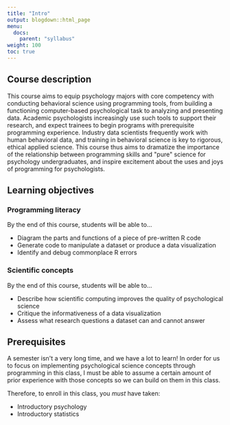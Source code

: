 ```yaml
---
title: "Intro"
output: blogdown::html_page
menu:
  docs:
    parent: "syllabus"
weight: 100
toc: true
---
```




## Course description

This course aims to equip psychology majors with core competency with conducting behavioral science using programming tools, from building a functioning computer-based psychological task to analyzing and presenting data. Academic psychologists increasingly use such tools to support their research, and expect trainees to begin programs with prerequisite programming experience. Industry data scientists frequently work with human behavioral data, and training in behavioral science is key to rigorous, ethical applied science. This course thus aims to dramatize the importance of the relationship between programming skills and "pure" science for psychology undergraduates, and inspire excitement about the uses and joys of programming for psychologists.

## Learning objectives

### Programming literacy

By the end of this course, students will be able to…

- Diagram the parts and functions of a piece of pre-written R code
- Generate code to manipulate a dataset or produce a data visualization
- Identify and debug commonplace R errors

### Scientific concepts 

By the end of this course, students will be able to…

- Describe how scientific computing improves the quality of psychological science
- Critique the informativeness of a data visualization
- Assess what research questions a dataset can and cannot answer

## Prerequisites

A semester isn't a very long time, and we have a lot to learn! In order for us to focus on implementing psychological science concepts through programming in this class, I must be able to assume a certain amount of prior experience with those concepts so we can build on them in this class.

Therefore, to enroll in this class, you _must_ have taken:

- Introductory psychology
- Introductory statistics
